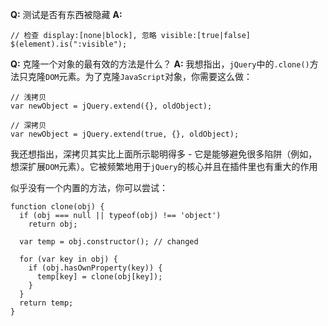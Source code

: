 **Q:** 测试是否有东西被隐藏
**A:**

    // 检查 display:[none|block], 忽略 visible:[true|false]
    $(element).is(":visible"); 

**Q:** 克隆一个对象的最有效的方法是什么？
**A:** 我想指出，`jQuery`中的`.clone()`方法只克隆`DOM`元素。为了克隆`JavaScript`对象，你需要这么做：

    // 浅拷贝
    var newObject = jQuery.extend({}, oldObject);

    // 深拷贝
    var newObject = jQuery.extend(true, {}, oldObject);

我还想指出，深拷贝其实比上面所示聪明得多 - 它是能够避免很多陷阱（例如，想深扩展`DOM`元素）。它被频繁地用于`jQuery`的核心并且在插件里也有重大的作用

似乎没有一个内置的方法，你可以尝试：

    function clone(obj) {
      if (obj === null || typeof(obj) !== 'object')
        return obj;

      var temp = obj.constructor(); // changed

      for (var key in obj) {
        if (obj.hasOwnProperty(key)) {
          temp[key] = clone(obj[key]);
        }
      }
      return temp;
    }
